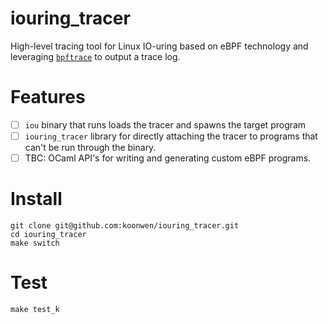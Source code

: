 # iouring_tracer
High-level tracing tool for Linux IO-uring based on eBPF technology
and leveraging [`bpftrace`](https://github.com/iovisor/bpftrace) to
output a trace log.

# Features
- [ ] `iou` binary that runs loads the tracer and spawns the target
      program
- [ ] `iouring_tracer` library for directly attaching the tracer to
      programs that can't be run through the binary.
- [ ] TBC: OCaml API's for writing and generating custom eBPF programs.

# Install
``` shell
git clone git@github.com:koonwen/iouring_tracer.git
cd iouring_tracer
make switch
```

# Test
``` shell
make test_k
```

